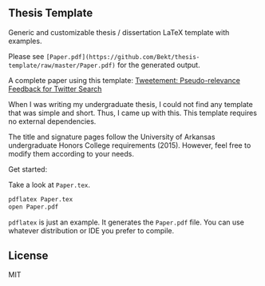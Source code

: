 ## Thesis Template

Generic and customizable thesis / dissertation LaTeX template with
examples.

Please see
`[Paper.pdf](https://github.com/Bekt/thesis-template/raw/master/Paper.pdf)` for the generated output.

A complete paper using this template: 
[Tweetement: Pseudo-relevance Feedback for Twitter
Search](http://bit.ly/kb-thesis)

When I was writing my undergraduate thesis, I could not find any
template that was simple and short. Thus, I came up with this. 
This template requires no external dependencies.

The title and signature pages follow the University of Arkansas
undergraduate Honors College requirements (2015). 
However, feel free to modify them according to your needs.

Get started:

Take a look at `Paper.tex`.

```bash
pdflatex Paper.tex
open Paper.pdf
```

`pdflatex` is just an example.
It generates the `Paper.pdf` file.
You can use whatever distribution or IDE you prefer to compile.


## License
MIT
